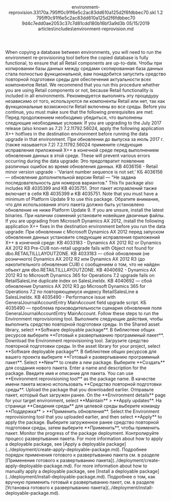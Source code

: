 <?xml version="1.0" encoding="UTF-8"?>
<xliff xmlns:logoport="urn:logoport:xliffeditor:xliff-extras:1.0" xmlns:tilt="urn:logoport:xliffeditor:tilt-non-translatables:1.0" xmlns:xsi="http://www.w3.org/2001/XMLSchema-instance" xmlns="urn:oasis:names:tc:xliff:document:1.2" xmlns:xliffext="urn:microsoft:content:schema:xliffextensions" version="1.2" xsi:schemaLocation="urn:oasis:names:tc:xliff:document:1.2 xliff-core-1.2-transitional.xsd">
  <file datatype="xml" source-language="en-US" original="environment-reprovision.md" target-language="ru-RU">
    <header>
      <tool tool-company="Microsoft" tool-version="1.0-7889195" tool-name="mdxliff" tool-id="mdxliff"/>
      <xliffext:skl_file_name>environment-reprovision.33170a.795ff0c91f6e5c2ac83dd610a125d2f6fdbbec70.skl</xliffext:skl_file_name>
      <xliffext:version>1.2</xliffext:version>
      <xliffext:ms.openlocfilehash>795ff0c91f6e5c2ac83dd610a125d2f6fdbbec70</xliffext:ms.openlocfilehash>
      <xliffext:ms.sourcegitcommit>9d4c7edd0ae2053c37c7d81cdd180b16bf3a9d3b</xliffext:ms.sourcegitcommit>
      <xliffext:ms.lasthandoff>05/15/2019</xliffext:ms.lasthandoff>
      <xliffext:ms.openlocfilepath>articles\includes\environment-reprovision.md</xliffext:ms.openlocfilepath>
    </header>
    <body>
      <group extype="content" id="content">
        <trans-unit xml:space="preserve" translate="yes" id="101">
          <source>When copying a database between environments, you will need to run the environment re-provisioning tool before the copied database is fully functional, to ensure that all Retail components are up-to-date.</source>
        <target logoport:matchpercent="101" state="translated" state-qualifier="leveraged-tm">Чтобы при копировании базы данных между средами скопированная база данных стала полностью функциональной, вам понадобится запустить средство повторной подготовки среды для обеспечения актуальности всех компонентов Retail.</target></trans-unit>
        <trans-unit xml:space="preserve" translate="yes" id="102">
          <source>We recommend that you run this procedure whether you are using Retail components or not, because Retail functionality is included in all environments.</source>
        <target logoport:matchpercent="101" state="translated" state-qualifier="leveraged-tm">Рекомендуется выполнять эту процедуру независимо от того, используются ли компоненты Retail или нет, так как функциональные возможности Retail включены во все среды.</target></trans-unit>
        <trans-unit xml:space="preserve" translate="yes" id="103">
          <source>Before you continue, you must make sure that the following prerequisites are met:</source>
        <target logoport:matchpercent="101" state="translated" state-qualifier="leveraged-tm">Перед продолжением необходимо убедиться, что выполнены следующие необходимые условия:</target></trans-unit>
        <trans-unit xml:space="preserve" translate="yes" id="104">
          <source>If you are upgrading to the July 2017 release (also known as 7.2) 7.2.11792.56024, apply the following application X++ hotfixes in the destination environment before running the data upgrade in that environment.</source>
        <target logoport:matchpercent="101" state="translated" state-qualifier="leveraged-tm">При обновлении до выпуска за июль 2017 г. (также называется 7.2) 7.2.11792.56024 примените следующие исправления приложений X++ в конечной среде перед выполнением обновления данных в этой среде.</target></trans-unit>
        <trans-unit xml:space="preserve" translate="yes" id="105">
          <source>These will prevent various errors occurring during the data upgrade:</source>
        <target logoport:matchpercent="101" state="translated" state-qualifier="leveraged-tm">Это предотвратит появление различных ошибок во время обновления данных.</target></trans-unit>
        <trans-unit xml:space="preserve" translate="yes" id="106">
          <source>KB 4036156 - Retail minor version upgrade - 'Variant number sequence is not set.'</source>
        <target logoport:matchpercent="101" state="translated" state-qualifier="leveraged-tm">КБ 4036156 — обновление дополнительной версии Retail — "Не задана последовательность для номеров вариантов."</target></trans-unit>
        <trans-unit xml:space="preserve" translate="yes" id="107">
          <source>This fix package also includes KB 4035399 and KB 4035751.</source>
        <target logoport:matchpercent="101" state="translated" state-qualifier="leveraged-tm">Этот пакет исправлений также включает в себя KB 4035399 и KB 4035751.</target></trans-unit>
        <trans-unit xml:space="preserve" translate="yes" id="108">
          <source>Note that you must have a minimum of Platform Update 9 to use this package.</source>
        <target logoport:matchpercent="101" state="translated" state-qualifier="leveraged-tm">Обратите внимание, что для использования этого пакета должно быть установлено обновление не ниже Platform Update 9.</target></trans-unit>
        <trans-unit xml:space="preserve" translate="yes" id="109">
          <source>If you are unsure, install the latest binaries.</source>
        <target logoport:matchpercent="101" state="translated" state-qualifier="leveraged-tm">При наличии сомнений установите новейшие двоичные файлы.</target></trans-unit>
        <trans-unit xml:space="preserve" translate="yes" id="110">
          <source>If you are upgrading from Microsoft Dynamics AX 2012, install the following application X++ fixes in the destination environment before you run the data upgrade:</source>
        <target logoport:matchpercent="101" state="translated" state-qualifier="leveraged-tm">При обновлении с Microsoft Dynamics AX 2012 перед запуском обновления данных установите следующие исправления приложений X++ в конечной среде:</target></trans-unit>
        <trans-unit xml:space="preserve" translate="yes" id="111">
          <source>KB 4033183 - Dynamics AX 2012 R2 or Dynamics AX 2012 R3 Pre-CU8 non-retail upgrade fails with Object not found for dbo.RETAILTILLLAYOUTZONE.</source>
        <target logoport:matchpercent="101" state="translated" state-qualifier="leveraged-tm">KB 4033183 — сбой обновления (не розничного) Dynamics AX 2012 R2 или Dynamics AX 2012 R3 (до накопительного обновления CU8) с сообщением о том, что не найден объект для dbo.RETAILTILLLAYOUTZONE.</target></trans-unit>
        <trans-unit xml:space="preserve" translate="yes" id="112">
          <source>KB 4040692 - Dynamics AX 2012 R3 to Microsoft Dynamics 365 for Operations 7.2 upgrade fails on RetailSalesLine duplicate index on SalesLineIdx.</source>
        <target logoport:matchpercent="101" state="translated" state-qualifier="leveraged-tm">KB 4040692 — сбой обновления Dynamics AX 2012 R3 до Microsoft Dynamics 365 for Operations 7.2 по повторяющемуся индексу RetailSalesLine в SalesLineIdx.</target></trans-unit>
        <trans-unit xml:space="preserve" translate="yes" id="113">
          <source>KB 4035490 - Performance issue with GeneralJournalAccountEntry MainAccount field upgrade script.</source>
        <target logoport:matchpercent="101" state="translated" state-qualifier="leveraged-tm">КБ 4035490 — проблема производительности сценария обновления поля GeneralJournalAccountEntry MainAccount.</target></trans-unit>
        <trans-unit xml:space="preserve" translate="yes" id="114">
          <source>Follow these steps to run the Environment reprovisioning tool.</source>
        <target logoport:matchpercent="101" state="translated" state-qualifier="leveraged-tm">Выполните следующие действия, чтобы выполнить средство повторной подготовки среды.</target></trans-unit>
        <trans-unit xml:space="preserve" translate="yes" id="115">
          <source>In the Shared asset library, select <bpt id="p1">**</bpt>Software deployable package<ept id="p1">**</ept>.</source>
        <target logoport:matchpercent="101" state="translated" state-qualifier="leveraged-tm">В библиотеке общих ресурсов выберите <bpt id="p1">**</bpt>Готовый к развертыванию программный пакет<ept id="p1">**</ept>.</target></trans-unit>
        <trans-unit xml:space="preserve" translate="yes" id="116">
          <source>Download the Environment reprovisioning tool.</source>
        <target logoport:matchpercent="101" state="translated" state-qualifier="leveraged-tm">Загрузите средство повторной подготовки среды.</target></trans-unit>
        <trans-unit xml:space="preserve" translate="yes" id="117">
          <source>In the asset library for your project, select <bpt id="p1">**</bpt>Software deployable package<ept id="p1">**</ept>.</source>
        <target logoport:matchpercent="101" state="translated" state-qualifier="leveraged-tm">В библиотеке общих ресурсов для вашего проекта выберите <bpt id="p1">**</bpt>Готовый к развертыванию программный пакет<ept id="p1">**</ept>.</target></trans-unit>
        <trans-unit xml:space="preserve" translate="yes" id="118">
          <source>Select <bpt id="p1">**</bpt>New<ept id="p1">**</ept> to create a new package.</source>
        <target logoport:matchpercent="101" state="translated" state-qualifier="leveraged-tm">Выберите <bpt id="p1">**</bpt>Создать<ept id="p1">**</ept> для создания нового пакета.</target></trans-unit>
        <trans-unit xml:space="preserve" translate="yes" id="119">
          <source>Enter a name and description for the package.</source>
        <target logoport:matchpercent="101" state="translated" state-qualifier="leveraged-tm">Введите имя и описание для пакета.</target></trans-unit>
        <trans-unit xml:space="preserve" translate="yes" id="120">
          <source>You can use <bpt id="p1">**</bpt>Environment reprovisioning tool<ept id="p1">**</ept> as the package name.</source>
        <target logoport:matchpercent="101" state="translated" state-qualifier="leveraged-tm">В качестве имени пакета можно использовать <bpt id="p1">**</bpt>Средство повторной подготовки среды<ept id="p1">**</ept>.</target></trans-unit>
        <trans-unit xml:space="preserve" translate="yes" id="121">
          <source>Upload the package that you downloaded earlier.</source>
        <target logoport:matchpercent="101" state="translated" state-qualifier="leveraged-tm">Отправьте пакет, который был загружен ранее.</target></trans-unit>
        <trans-unit xml:space="preserve" translate="yes" id="122">
          <source>On the <bpt id="p1">**</bpt>Environment details<ept id="p1">**</ept> page for your target environment, select <bpt id="p2">**</bpt>Maintain<ept id="p2">**</ept><ph id="ph1"> &gt; </ph><bpt id="p3">**</bpt>Apply updates<ept id="p3">**</ept>.</source>
        <target logoport:matchpercent="101" state="translated" state-qualifier="leveraged-tm">На странице <bpt id="p1">**</bpt>Сведения среды<ept id="p1">**</ept> для целевой среды выберите команду <bpt id="p2">**</bpt>Поддержка<ept id="p2">**</ept><ph id="ph1"> &gt; </ph><bpt id="p3">**</bpt>Применить обновления<ept id="p3">**</ept>.</target></trans-unit>
        <trans-unit xml:space="preserve" translate="yes" id="123">
          <source>Select the Environment reprovisioning tool that you uploaded earlier, and then select <bpt id="p1">**</bpt>Apply<ept id="p1">**</ept> to apply the package.</source>
        <target logoport:matchpercent="101" state="translated" state-qualifier="leveraged-tm">Выберите загруженное ранее средство повторной подготовки среды, затем выберите <bpt id="p1">**</bpt>Применить<ept id="p1">**</ept>, чтобы применить пакет.</target></trans-unit>
        <trans-unit xml:space="preserve" translate="yes" id="124">
          <source>Monitor the progress of the package deployment.</source>
        <target logoport:matchpercent="101" state="translated" state-qualifier="leveraged-tm">Контролируйте процесс развертывания пакета.</target></trans-unit>
        <trans-unit xml:space="preserve" translate="yes" id="125">
          <source>For more information about how to apply a deployable package, see <bpt id="p1">[</bpt>Apply a deployable package<ept id="p1">](../deployment/create-apply-deployable-package.md)</ept>.</source>
        <target logoport:matchpercent="101" state="translated" state-qualifier="leveraged-tm">Подробнее порядок применения готового к развертыванию пакета см. в разделе <bpt id="p1">[</bpt>Применение готового к развертыванию пакета<ept id="p1">](../deployment/create-apply-deployable-package.md)</ept>.</target></trans-unit>
        <trans-unit xml:space="preserve" translate="yes" id="126">
          <source>For more information about how to manually apply a deployable package, see <bpt id="p1">[</bpt>Install a deployable package<ept id="p1">](../deployment/install-deployable-package.md)</ept>.</source>
        <target logoport:matchpercent="101" state="translated" state-qualifier="leveraged-tm">Подробнее о том, как вручную применить готовый к развертыванию пакет, см. в разделе <bpt id="p1">[</bpt>Установка готового к развертыванию пакета<ept id="p1">](../deployment/install-deployable-package.md)</ept>.</target></trans-unit>
      </group>
    </body>
  </file>
</xliff>